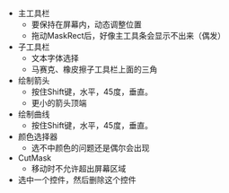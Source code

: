 ﻿- 主工具栏
	- 要保持在屏幕内，动态调整位置
	- 拖动MaskRect后，好像主工具条会显示不出来（偶发）
- 子工具栏
	- 文本字体选择
	- 马赛克、橡皮擦子工具栏上面的三角
- 绘制箭头
	- 按住Shift键，水平，45度，垂直。
	- 更小的箭头顶端
- 绘制曲线
	- 按住Shift键，水平，45度，垂直。
- 颜色选择器
	- 选不中颜色的问题还是偶尔会出现 
- CutMask
	- 移动时不允许超出屏幕区域
- 选中一个控件，然后删除这个控件